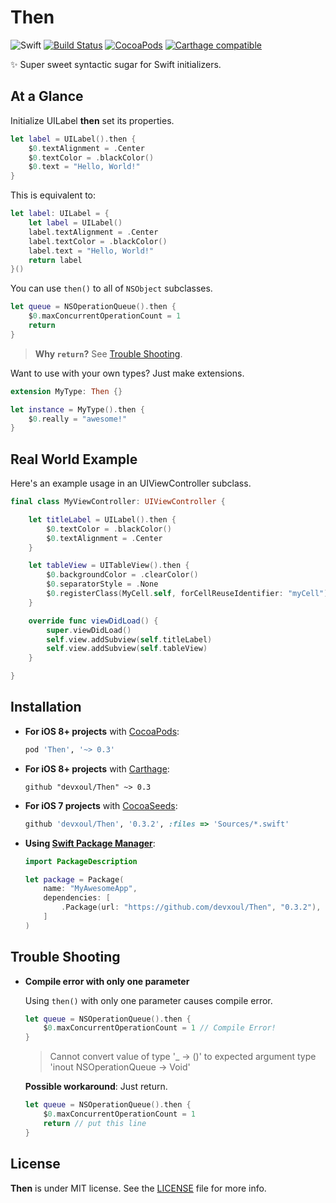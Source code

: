 Then
====

![Swift](https://img.shields.io/badge/Swift-2.1-orange.svg)
[![Build Status](https://travis-ci.org/devxoul/Then.svg)](https://travis-ci.org/devxoul/Then)
[![CocoaPods](http://img.shields.io/cocoapods/v/Then.svg)](https://cocoapods.org/pods/Then)
[![Carthage compatible](https://img.shields.io/badge/Carthage-compatible-4BC51D.svg?style=flat)](https://github.com/Carthage/Carthage)

✨ Super sweet syntactic sugar for Swift initializers.


At a Glance
-----------

Initialize UILabel **then** set its properties.

```swift
let label = UILabel().then {
    $0.textAlignment = .Center
    $0.textColor = .blackColor()
    $0.text = "Hello, World!"
}
```

This is equivalent to:

```swift
let label: UILabel = {
    let label = UILabel()
    label.textAlignment = .Center
    label.textColor = .blackColor()
    label.text = "Hello, World!"
    return label
}()
```

You can use `then()` to all of `NSObject` subclasses.

```swift
let queue = NSOperationQueue().then {
    $0.maxConcurrentOperationCount = 1
    return
}
```

> **Why `return`?** See [Trouble Shooting](#trouble-shooting).

Want to use with your own types? Just make extensions.

```swift
extension MyType: Then {}

let instance = MyType().then {
    $0.really = "awesome!"
}
```


Real World Example
------------------

Here's an example usage in an UIViewController subclass.

```swift
final class MyViewController: UIViewController {

    let titleLabel = UILabel().then {
        $0.textColor = .blackColor()
        $0.textAlignment = .Center
    }

    let tableView = UITableView().then {
        $0.backgroundColor = .clearColor()
        $0.separatorStyle = .None
        $0.registerClass(MyCell.self, forCellReuseIdentifier: "myCell")
    }

    override func viewDidLoad() {
        super.viewDidLoad()
        self.view.addSubview(self.titleLabel)
        self.view.addSubview(self.tableView)
    }

}
```


Installation
------------

- **For iOS 8+ projects** with [CocoaPods](https://cocoapods.org):

    ```ruby
    pod 'Then', '~> 0.3'
    ```

- **For iOS 8+ projects** with [Carthage](https://github.com/Carthage/Carthage):

    ```
    github "devxoul/Then" ~> 0.3
    ```

- **For iOS 7 projects** with [CocoaSeeds](https://github.com/devxoul/CocoaSeeds):

    ```ruby
    github 'devxoul/Then', '0.3.2', :files => 'Sources/*.swift'
    ```

- **Using [Swift Package Manager](https://swift.org/package-manager)**:

    ```swift
    import PackageDescription

    let package = Package(
        name: "MyAwesomeApp",
        dependencies: [
            .Package(url: "https://github.com/devxoul/Then", "0.3.2"),
        ]
    )
    ```
    
    
Trouble Shooting
----------------

- **Compile error with only one parameter**

    Using `then()` with only one parameter causes compile error.
    
    ```swift
    let queue = NSOperationQueue().then {
        $0.maxConcurrentOperationCount = 1 // Compile Error!
    }
    ```
        
    > Cannot convert value of type '_ -> ()' to expected argument type 'inout NSOperationQueue -> Void'
        
    **Possible workaround**: Just return.
    
    ```swift
    let queue = NSOperationQueue().then {
        $0.maxConcurrentOperationCount = 1
        return // put this line
    }
    ```


License
-------

**Then** is under MIT license. See the [LICENSE](LICENSE) file for more info.
